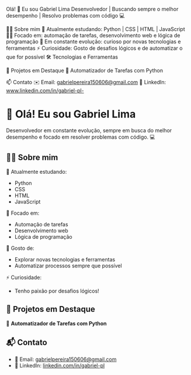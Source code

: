 Olá! 👋 Eu sou Gabriel Lima
Desenvolvedor | Buscando sempre o melhor desempenho | Resolvo problemas com código 💻

👨‍💻 Sobre mim
🔭 Atualmente estudando: Python | CSS | HTML | JavaScript
👨‍💻 Focado em: automação de tarefas, desenvolvimento web e lógica de programação
🎯 Em constante evolução: curioso por novas tecnologias e ferramentas
⚡ Curiosidade: Gosto de desafios lógicos e de automatizar o que for possível
🛠️ Tecnologias e Ferramentas
     

🚀 Projetos em Destaque
🔧 Automatizador de Tarefas com Python

📫 Contato
✉️ Email: gabrielpereira150606@gmail.com
💼 LinkedIn: www.linkedin.com/in/gabriel-pl-


# 👋 Olá! Eu sou Gabriel Lima

Desenvolvedor em constante evolução, sempre em busca do melhor desempenho e focado em resolver problemas com código. 💻

## 👨‍💻 Sobre mim

🎯 Atualmente estudando:
- Python
- CSS
- HTML
- JavaScript

🚀 Focado em:
- Automação de tarefas
- Desenvolvimento web
- Lógica de programação

🔧 Gosto de:
- Explorar novas tecnologias e ferramentas
- Automatizar processos sempre que possível

⚡ Curiosidade:
- Tenho paixão por desafios lógicos!

## 🧪 Projetos em Destaque

🔧 **Automatizador de Tarefas com Python**

## 📬 Contato

- 📧 Email: [gabrielpereira150606@gmail.com](mailto:gabrielpereira150606@gmail.com)  
- 💼 LinkedIn: [linkedin.com/in/gabriel-pl](https://www.linkedin.com/in/gabriel-pl)
